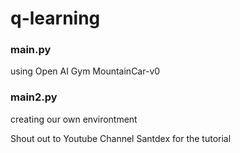 # q-learning

### main.py
using Open AI Gym MountainCar-v0

### main2.py
creating our own environtment

Shout out to Youtube Channel Santdex for the tutorial
